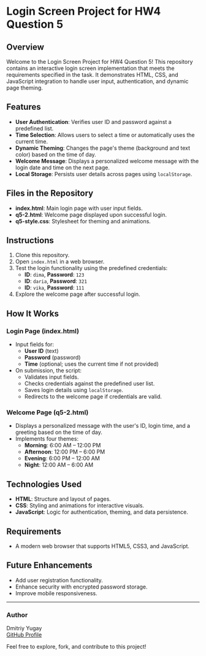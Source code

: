 
# Login Screen Project for HW4 Question 5

## Overview

Welcome to the Login Screen Project for HW4 Question 5! This repository contains an interactive login screen implementation that meets the requirements specified in the task. It demonstrates HTML, CSS, and JavaScript integration to handle user input, authentication, and dynamic page theming.

## Features

- **User Authentication**: Verifies user ID and password against a predefined list.
- **Time Selection**: Allows users to select a time or automatically uses the current time.
- **Dynamic Theming**: Changes the page's theme (background and text color) based on the time of day.
- **Welcome Message**: Displays a personalized welcome message with the login date and time on the next page.
- **Local Storage**: Persists user details across pages using `localStorage`.

## Files in the Repository

- **index.html**: Main login page with user input fields.
- **q5-2.html**: Welcome page displayed upon successful login.
- **q5-style.css**: Stylesheet for theming and animations.

## Instructions

1. Clone this repository.
2. Open `index.html` in a web browser.
3. Test the login functionality using the predefined credentials:
   - **ID**: `dima`, **Password**: `123`
   - **ID**: `daria`, **Password**: `321`
   - **ID**: `vika`, **Password**: `111`
4. Explore the welcome page after successful login.

## How It Works

### Login Page (index.html)
- Input fields for:
  - **User ID** (text)
  - **Password** (password)
  - **Time** (optional; uses the current time if not provided)
- On submission, the script:
  - Validates input fields.
  - Checks credentials against the predefined user list.
  - Saves login details using `localStorage`.
  - Redirects to the welcome page if credentials are valid.

### Welcome Page (q5-2.html)
- Displays a personalized message with the user's ID, login time, and a greeting based on the time of day.
- Implements four themes:
  - **Morning**: 6:00 AM – 12:00 PM
  - **Afternoon**: 12:00 PM – 6:00 PM
  - **Evening**: 6:00 PM – 12:00 AM
  - **Night**: 12:00 AM – 6:00 AM

## Technologies Used

- **HTML**: Structure and layout of pages.
- **CSS**: Styling and animations for interactive visuals.
- **JavaScript**: Logic for authentication, theming, and data persistence.

## Requirements

- A modern web browser that supports HTML5, CSS3, and JavaScript.

## Future Enhancements

- Add user registration functionality.
- Enhance security with encrypted password storage.
- Improve mobile responsiveness.

---

### Author

Dmitriy Yugay  
[GitHub Profile](https://github.com/yudm3)  

Feel free to explore, fork, and contribute to this project!
